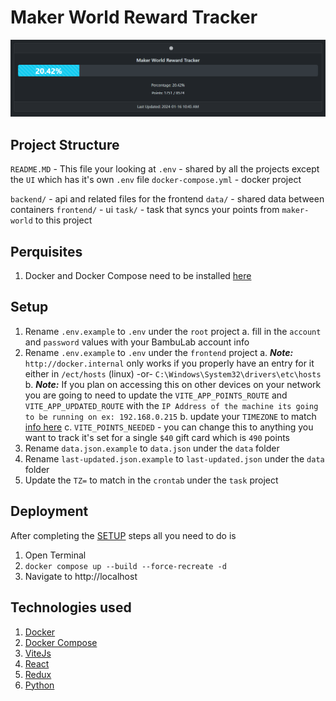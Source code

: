 # Maker World Reward Tracker

![Alt text](image.png)

## Project Structure

`README.MD` - This file your looking at
`.env` - shared by all the projects except the `UI` which has it's own `.env` file
`docker-compose.yml` - docker project

`backend/` - api and related files for the frontend
`data/` - shared data between containers
`frontend/` - ui
`task/` - task that syncs your points from `maker-world` to this project

## Perquisites
1. Docker and Docker Compose need to be installed [here](https://docs.docker.com/get-docker/)

## Setup
1. Rename `.env.example` to `.env` under the `root` project
   a. fill in the `account` and `password` values with your BambuLab account info
2. Rename `.env.example` to `.env` under the `frontend` project
   a. ***Note:*** `http://docker.internal` only works if you properly have an entry for it either in `/ect/hosts` (linux) -or- `C:\Windows\System32\drivers\etc\hosts`
   b. ***Note:*** If you plan on accessing this on other devices on your network you are going to need to update the `VITE_APP_POINTS_ROUTE` and `VITE_APP_UPDATED_ROUTE` with the `IP Address of the machine its going to be running on ex: 192.168.0.215`
   b. update your `TIMEZONE` to match [info here](https://en.wikipedia.org/wiki/List_of_tz_database_time_zones#List)
   c. `VITE_POINTS_NEEDED` - you can change this to anything you want to track it's set for a single `$40` gift card which is `490` points
3. Rename `data.json.example` to `data.json` under the `data` folder 
4. Rename `last-updated.json.example` to `last-updated.json` under the `data` folder
5. Update the `TZ=` to match in the `crontab` under the `task` project

## Deployment
After completing the [SETUP](#Setup) steps all you need to do is

1. Open Terminal
2. `docker compose up --build --force-recreate -d`
3. Navigate to http://localhost

## Technologies used

1. [Docker](https://docker.com/)
2. [Docker Compose](https://docs.docker.com/compose/)
3. [ViteJs](https://vitejs.dev/)
4. [React](https://react.dev/)
5. [Redux](https://redux.js.org/)
6. [Python](https://www.python.org/)